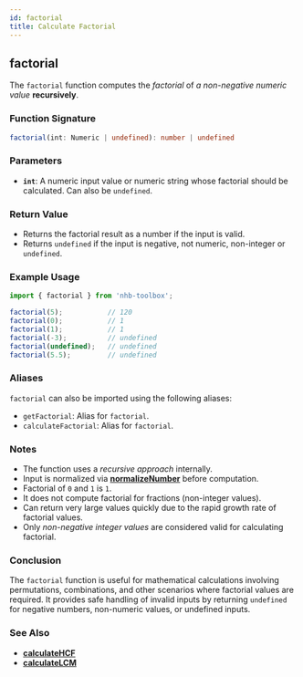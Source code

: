```yaml
---
id: factorial
title: Calculate Factorial
---
```


## factorial

The `factorial` function computes the *factorial* of *a non-negative numeric value* **recursively**.

### Function Signature

```typescript
factorial(int: Numeric | undefined): number | undefined
```

### Parameters

- **`int`**: A numeric input value or numeric string whose factorial should be calculated. Can also be `undefined`.

### Return Value

- Returns the factorial result as a number if the input is valid.
- Returns `undefined` if the input is negative, not numeric, non-integer or `undefined`.

### Example Usage

```typescript
import { factorial } from 'nhb-toolbox';

factorial(5);           // 120
factorial(0);           // 1
factorial(1);           // 1
factorial(-3);          // undefined
factorial(undefined);   // undefined
factorial(5.5);         // undefined
```

### Aliases

`factorial` can also be imported using the following aliases:

- `getFactorial`: Alias for `factorial`.
- `calculateFactorial`: Alias for `factorial`.

### Notes

- The function uses a *recursive approach* internally.
- Input is normalized via [**normalizeNumber**](normalizeNumber) before computation.
- Factorial of `0` and `1` is `1`.
- It does not compute factorial for fractions (non-integer values).
- Can return very large values quickly due to the rapid growth rate of factorial values.
- Only *non-negative integer values* are considered valid for calculating factorial.

### Conclusion

The `factorial` function is useful for mathematical calculations involving permutations, combinations, and other scenarios where factorial values are required. It provides safe handling of invalid inputs by returning `undefined` for negative numbers, non-numeric values, or undefined inputs.

### See Also

- [**calculateHCF**](calculateHCF)
- [**calculateLCM**](calculateLCM)
